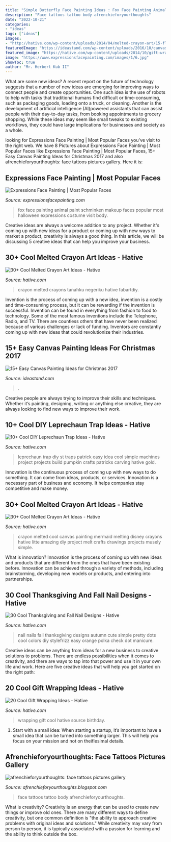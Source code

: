 ```yaml
---
title: "Simple Butterfly Face Painting Ideas : Fox Face Painting Animal Paint Schminken Makeup Faces Popular Most Halloween Expressions Costume Visit Body"
description: "Face tattoos tattoo body afrenchieforyourthoughts"
date: "2022-10-21"
categories:
- "ideas"
tags: ["ideas"]
images:
- "http://hative.com/wp-content/uploads/2014/04/melted-crayon-art/15-flowers.jpg"
featuredImage: "https://ideastand.com/wp-content/uploads/2016/10/canvas-paintings/1-canvas-paintings-for-christmas.jpg"
featured_image: "https://hative.com/wp-content/uploads/2014/10/gift-wrapping-ideas/4-cool-gift-wrapping-ideas.jpg"
image: "https://www.expressionsfacepainting.com/images/1/6.jpg"
ShowToc: true
author: "Mr. Herbert Kub II"
---
```



What are some new ideas?
A recent report on the future of technology suggests that a number of new ideas are emerging for improving ways to connect people and create opportunities. One such idea is the use of robots to help with tasks that traditional humans find difficult or time-consuming, such as packaging goods, loading onto a truck, or cleaning. Another is the development of artificial intelligence (AI)powered assistants that can assist people with their day-to-day tasks, from booking appointments to grocery shopping. While these ideas may seem like small tweaks to existing workflows, they could have large implications for businesses and society as a whole.

	

		
looking for Expressions Face Painting | Most Popular Faces you've visit to the right web. We have 8 Pictures about Expressions Face Painting | Most Popular Faces like Expressions Face Painting | Most Popular Faces, 15+ Easy Canvas Painting Ideas for Christmas 2017 and also afrenchieforyourthoughts: face tattoos pictures gallery. Here it is:
		
    
## Expressions Face Painting | Most Popular Faces

<img loading=lazy src="https://www.expressionsfacepainting.com/images/1/6.jpg" onerror="this.onerror=null;this.src='https://tse4.mm.bing.net/th?id=OIP.Hd81iTOsaO0IF1K90hap6wHaKO&amp;pid=15.1';" alt="Expressions Face Painting | Most Popular Faces">

_Source: expressionsfacepainting.com_

>fox face painting animal paint schminken makeup faces popular most halloween expressions costume visit body. 

	

Creative ideas are always a welcome addition to any project. Whether it's coming up with new ideas for a product or coming up with new ways to market a product, creativity is always a good thing. In this article, we will be discussing 5 creative ideas that can help you improve your business.

    
## 30+ Cool Melted Crayon Art Ideas - Hative

<img loading=lazy src="http://hative.com/wp-content/uploads/2014/04/melted-crayon-art/15-flowers.jpg" onerror="this.onerror=null;this.src='https://tse3.mm.bing.net/th?id=OIP.p_TA_XRZ23g6XZfcSJzzNwHaJ6&amp;pid=15.1';" alt="30+ Cool Melted Crayon Art Ideas - Hative">

_Source: hative.com_

>crayon melted crayons tanahku negeriku hative fabartdiy. 

	

Invention is the process of coming up with a new idea, invention is a costly and time-consuming process, but it can be rewarding if the invention is successful. Invention can be found in everything from fashion to food to technology. Some of the most famous inventions include the Telephone, Radio, and TV. There are countless others that have never been realized because of various challenges or lack of funding. Inventors are constantly coming up with new ideas that could revolutionize their industries.

    
## 15+ Easy Canvas Painting Ideas For Christmas 2017

<img loading=lazy src="https://ideastand.com/wp-content/uploads/2016/10/canvas-paintings/1-canvas-paintings-for-christmas.jpg" onerror="this.onerror=null;this.src='https://tse1.mm.bing.net/th?id=OIP.KooD9fJk0uW9guAVz0XlugHaJ4&amp;pid=15.1';" alt="15+ Easy Canvas Painting Ideas for Christmas 2017">

_Source: ideastand.com_

>. 

	

Creative people are always trying to improve their skills and techniques. Whether it’s painting, designing, writing or anything else creative, they are always looking to find new ways to improve their work.

    
## 10+ Cool DIY Leprechaun Trap Ideas - Hative

<img loading=lazy src="https://hative.com/wp-content/uploads/2014/06/leprechaun-trap-ideas/8-leprechaun-trap-ideas.jpg" onerror="this.onerror=null;this.src='https://tse3.mm.bing.net/th?id=OIP.vxgcGV0w_KohySdtAX26kgHaJh&amp;pid=15.1';" alt="10+ Cool DIY Leprechaun Trap Ideas - Hative">

_Source: hative.com_

>leprechaun trap diy st traps patrick easy idea cool simple machines project projects build pumpkin crafts patricks carving hative gold. 

	

Innovation is the continuous process of coming up with new ways to do something. It can come from ideas, products, or services. Innovation is a necessary part of business and economy. It helps companies stay competitive and make money.

    
## 30+ Cool Melted Crayon Art Ideas - Hative

<img loading=lazy src="https://hative.com/wp-content/uploads/2014/04/melted-crayon-art/9-litte-mermaid.jpg" onerror="this.onerror=null;this.src='https://tse2.mm.bing.net/th?id=OIP.1GLkSz3y7XvFCZBdqyUPrgHaHU&amp;pid=15.1';" alt="30+ Cool Melted Crayon Art Ideas - Hative">

_Source: hative.com_

>crayon melted cool canvas painting mermaid melting disney crayons hative litte amazing diy project melt crafts drawings projects musely simple. 

	

What is innovation?
Innovation is the process of coming up with new ideas and products that are different from the ones that have been existing before. Innovation can be achieved through a variety of methods, including brainstorming, developing new models or products, and entering into partnerships.

    
## 30 Cool Thanksgiving And Fall Nail Designs - Hative

<img loading=lazy src="https://hative.com/wp-content/uploads/2014/11/thanksgiving-nail-designs/3-thanksgiving-and-fall-nail-designs.jpg" onerror="this.onerror=null;this.src='https://tse1.mm.bing.net/th?id=OIP.nEJ0Ci3oSTPK7wjCx-ePBAHaHa&amp;pid=15.1';" alt="30 Cool Thanksgiving and Fall Nail Designs - Hative">

_Source: hative.com_

>nail nails fall thanksgiving designs autumn cute simple pretty dots cool colors diy stylefrizz easy orange polka check dot manicure. 

	

Creative ideas can be anything from ideas for a new business to creative solutions to problems. There are endless possibilities when it comes to creativity, and there are ways to tap into that power and use it in your own life and work. Here are five creative ideas that will help you get started on the right path: 

    
## 20 Cool Gift Wrapping Ideas - Hative

<img loading=lazy src="https://hative.com/wp-content/uploads/2014/10/gift-wrapping-ideas/4-cool-gift-wrapping-ideas.jpg" onerror="this.onerror=null;this.src='https://tse4.mm.bing.net/th?id=OIP.DM290G5GGwFg2ZJmXLjxnAHaLH&amp;pid=15.1';" alt="20 Cool Gift Wrapping Ideas - Hative">

_Source: hative.com_

>wrapping gift cool hative source birthday. 

	

1. Start with a small idea: When starting a startup, it’s important to have a small idea that can be turned into something larger. This will help you focus on your mission and not on theiflesimal details.

    
## Afrenchieforyourthoughts: Face Tattoos Pictures Gallery

<img loading=lazy src="http://2.bp.blogspot.com/-z1f3TAl_Lko/Tz9w20NMk-I/AAAAAAAABVQ/umQDvHHlnck/s1600/face_tattoos_1182.jpg" onerror="this.onerror=null;this.src='https://tse4.mm.bing.net/th?id=OIP.Wn4uqofWyZiXTO0YaX9Y2AAAAA&amp;pid=15.1';" alt="afrenchieforyourthoughts: face tattoos pictures gallery">

_Source: afrenchieforyourthoughts.blogspot.com_

>face tattoos tattoo body afrenchieforyourthoughts. 

	

What is creativity?
Creativity is an energy that can be used to create new things or improve old ones. There are many different ways to define creativity, but one common definition is "the ability to approach creative problems with original ideas and solutions." While creativity may vary from person to person, it is typically associated with a passion for learning and the ability to think outside the box.

